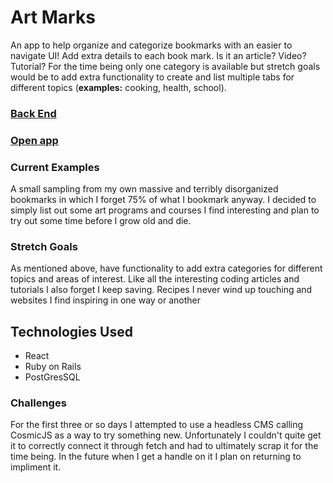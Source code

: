 # Art Marks

An app to help organize and categorize bookmarks with an easier to navigate UI! Add extra details to each book mark. Is it an article? Video? Tutorial? For the time being only one category is available but stretch goals would be to add extra functionality to create and list multiple tabs for different topics (**examples:** cooking, health, school).

### [Back End](https://github.com/carol-en/art-marks-app-backend-api)
### [Open app](https://art-marks-client.herokuapp.com/)

### Current Examples
A small sampling from my own massive and terribly disorganized bookmarks in which I forget 75% of what I bookmark anyway. I decided to simply list out some art programs and courses I find interesting and plan to try out some time before I grow old and die.

### Stretch Goals
As mentioned above, have functionality to add extra categories for different topics and areas of interest. Like all the interesting coding articles and tutorials I also forget I keep saving. Recipes I never wind up touching and websites I find inspiring in one way or another
## Technologies Used

- React
- Ruby on Rails
- PostGresSQL

### Challenges
For the first three or so days I attempted to use a headless CMS calling CosmicJS as a way to try something new. Unfortunately I couldn't quite get it to correctly connect it through fetch and had to ultimately scrap it for the time being. In the future when I get a handle on it I plan on returning to impliment it.

